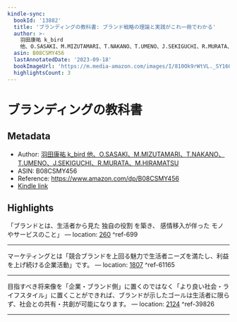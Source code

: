 ```yaml
---
kindle-sync:
  bookId: '13882'
  title: 'ブランディングの教科書: ブランド戦略の理論と実践がこれ一冊でわかる'
  author: >-
    羽田康祐 k_bird
    他、O.SASAKI、M.MIZUTAMARI、T.NAKANO、T.UMENO、J.SEKIGUCHI、R.MURATA、M.HIRAMATSU
  asin: B08CSMY456
  lastAnnotatedDate: '2023-09-18'
  bookImageUrl: 'https://m.media-amazon.com/images/I/810Ok9rWtVL._SY160.jpg'
  highlightsCount: 3
---
```

# ブランディングの教科書
## Metadata
* Author: [羽田康祐 k_bird 他、O.SASAKI、M.MIZUTAMARI、T.NAKANO、T.UMENO、J.SEKIGUCHI、R.MURATA、M.HIRAMATSU](https://www.amazon.comundefined)
* ASIN: B08CSMY456
* Reference: https://www.amazon.com/dp/B08CSMY456
* [Kindle link](kindle://book?action=open&asin=B08CSMY456)

## Highlights
「ブランドとは、生活者から見た 独自の役割 を築き、 感情移入が伴った モノやサービスのこと」 — location: [260](kindle://book?action=open&asin=B08CSMY456&location=260) ^ref-699

---
マーケティングとは「競合ブランドを上回る魅力で生活者ニーズを満たし、利益を上げ続ける企業活動」です。 — location: [1807](kindle://book?action=open&asin=B08CSMY456&location=1807) ^ref-61165

---
目指すべき将来像を「企業・ブランド側」に置くのではなく「より良い社会・ライフスタイル」に置くことができれば、ブランドが示したゴールは生活者に限らず、社会との共有・共創が可能になります。 — location: [2124](kindle://book?action=open&asin=B08CSMY456&location=2124) ^ref-39826

---
